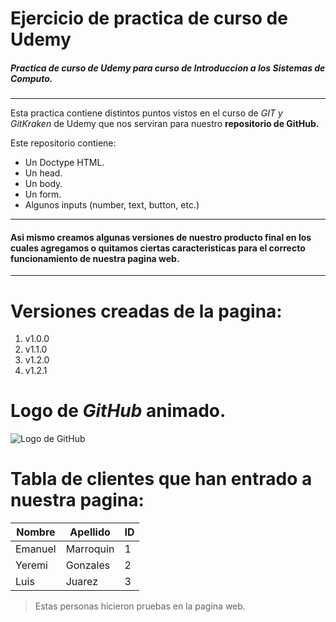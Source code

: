 # Ejercicio de practica de curso de Udemy
##### Practica de curso de Udemy para curso de Introduccion a los Sistemas de Computo.
------

Esta practica contiene distintos puntos vistos en el curso de *GIT y GitKraken* de Udemy que nos serviran para nuestro **repositorio de GitHub.**

Este repositorio contiene:

- Un Doctype HTML.
- Un head.
- Un body.
- Un form.
- Algunos inputs (number, text, button, etc.)
_______
#### Asi mismo creamos algunas versiones de nuestro producto final en los cuales agregamos o quitamos ciertas caracteristicas para el correcto funcionamiento de nuestra pagina web.
_______

# Versiones creadas de la pagina:

1. v1.0.0
2. v1.1.0
3. v1.2.0
4. v1.2.1

# Logo de *GitHub* animado.
 ![Logo de GitHub](https://github.githubassets.com/images/modules/open_graph/github-octocat.png)

 # Tabla de clientes que han entrado a nuestra pagina:
 | Nombre | Apellido | ID |
 | ------ | -------- | -- |
 | Emanuel | Marroquin | 1 |
 | Yeremi | Gonzales | 2 |
 | Luis | Juarez | 3 |

 > Estas personas hicieron pruebas en la pagina web.
 
  

